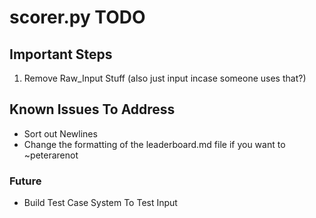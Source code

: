 # scorer.py TODO

## Important Steps ##
1. Remove Raw_Input Stuff (also just input incase someone uses that?)

## Known Issues To Address ##
- Sort out Newlines
- Change the formatting of the leaderboard.md file if you want to ~peterarenot

### Future ###
- Build Test Case System To Test Input